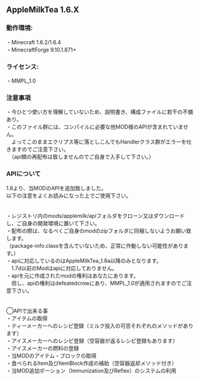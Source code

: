 ## AppleMilkTea 1.6.X

### 動作環境:
・Minecraft 1.6.2/1.6.4
<br>・MinecraftForge 9.10.1.871+
 
### ライセンス:
・MMPL_1.0


### 注意事項
・今ひとつ使い方を理解していないため、説明書き、構成ファイルに若干の不備あり。
<br>・このファイル群には、コンパイルに必要な他MOD様のAPIが含まれていません。
<br>　よってこのままエクリプス等に落としこんでもHandlerクラス群がエラーを吐きますのでご注意下さい。
<br>　（api類の再配布は致しませんのでご自身で入手して下さい。）

### APIについて
1.8より、当MODのAPIを追加致しました。
<br>以下の注意をよくお読みになった上でご使用下さい。
<br>
<br>
<br>・レジストリ内のmods/applemilk/apiフォルダをクローン又はダウンロードし、ご自身の開発環境に置いて下さい。
<br>・配布の際は、なるべくご自身のmodのzipフォルダに同梱しないようお願い致します。
<br>（package-info.classを含んでいないため、正常に作動しない可能性があります。）
<br>・apiに対応しているのはAppleMilkTea_1.8a以降のみとなります。
<br>　1.7d以前のModはapiに対応しておりません。
<br>・apiを元に作成されたmodの権利はあなたにあります。
<br>　但し、apiの権利はdefeatedcrowにあり、MMPL_1.0が適用されますのでご注意下さい。
<br>
<br>
<br>◯APIで出来る事
<br>・アイテムの取得
<br>・ティーメーカーへのレシピ登録（ミルク投入の可否それぞれのメソッドがあります）
<br>・アイスメーカーへのレシピ登録（空容器が返るレシピ登録もあります）
<br>・アイスメーカーの燃料の登録
<br>・当MODのアイテム・ブロックの取得
<br>・食べられるItem及びItemBlock作成の補助（空容器返却メソッド付き）
<br>・当MOD追加ポーション（Immunization及びReflex）のシステムの利用

